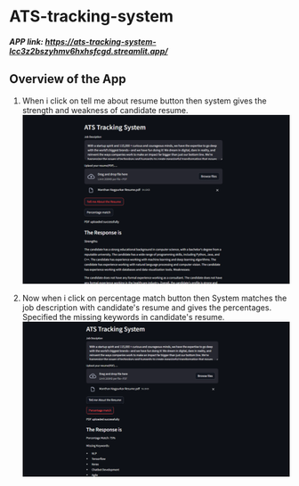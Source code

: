 # ATS-tracking-system


##### APP link: https://ats-tracking-system-lcc3z2bszyhmv6hxhsfcgd.streamlit.app/

## Overview of the App

1. When i click on tell me about resume button then system gives the strength and weakness of candidate resume.
![alt text](output1.png)

2. Now when i click on percentage match button then System matches the job description with candidate's resume and gives the percentages.
   Specified the missing keywords in candidate's resume.
![alt text](output2.png)
